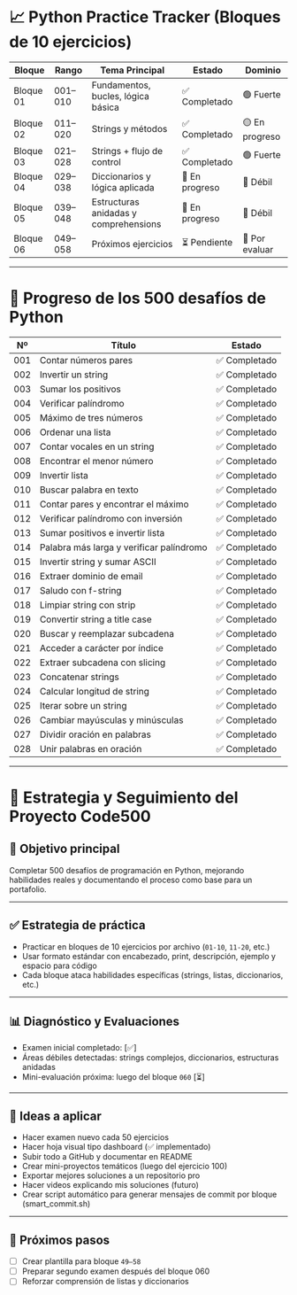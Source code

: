 # 📈 Python Practice Tracker (Bloques de 10 ejercicios)

| Bloque       | Rango      | Tema Principal                        | Estado       | Dominio         |
|--------------|------------|----------------------------------------|--------------|-----------------|
| Bloque 01    | 001–010    | Fundamentos, bucles, lógica básica     | ✅ Completado | 🟢 Fuerte        |
| Bloque 02    | 011–020    | Strings y métodos                      | ✅ Completado | 🟡 En progreso   |
| Bloque 03    | 021–028    | Strings + flujo de control             | ✅ Completado | 🟢 Fuerte        |
| Bloque 04    | 029–038    | Diccionarios y lógica aplicada         | 🔄 En progreso| 🔴 Débil         |
| Bloque 05    | 039–048    | Estructuras anidadas y comprehensions  | 🔄 En progreso| 🔴 Débil         |
| Bloque 06    | 049–058    | Próximos ejercicios                    | ⏳ Pendiente  | 🔘 Por evaluar   |

---

# 🚀 Progreso de los 500 desafíos de Python

| Nº   | Título                    | Estado      |
|------|---------------------------|-------------|
| 001  | Contar números pares      | ✅ Completado |
| 002  | Invertir un string        | ✅ Completado |
| 003  | Sumar los positivos       | ✅ Completado |
| 004  | Verificar palíndromo      | ✅ Completado |
| 005  | Máximo de tres números    | ✅ Completado |
| 006  | Ordenar una lista         | ✅ Completado |
| 007  | Contar vocales en un string| ✅ Completado |
| 008  | Encontrar el menor número | ✅ Completado |
| 009  | Invertir lista            | ✅ Completado |
| 010  | Buscar palabra en texto   | ✅ Completado |
| 011  | Contar pares y encontrar el máximo          | ✅ Completado |
| 012  | Verificar palíndromo con inversión          | ✅ Completado |
| 013  | Sumar positivos e invertir lista            | ✅ Completado |
| 014  | Palabra más larga y verificar palíndromo    | ✅ Completado |
| 015  | Invertir string y sumar ASCII               | ✅ Completado |
| 016  | Extraer dominio de email                    | ✅ Completado |
| 017  | Saludo con f-string                         | ✅ Completado |
| 018  | Limpiar string con strip                    | ✅ Completado |
| 019  | Convertir string a title case               | ✅ Completado |
| 020  | Buscar y reemplazar subcadena               | ✅ Completado |
| 021  | Acceder a carácter por índice               | ✅ Completado |
| 022  | Extraer subcadena con slicing               | ✅ Completado |
| 023  | Concatenar strings                          | ✅ Completado |
| 024  | Calcular longitud de string                 | ✅ Completado |
| 025  | Iterar sobre un string                      | ✅ Completado |
| 026  | Cambiar mayúsculas y minúsculas             | ✅ Completado |
| 027  | Dividir oración en palabras                 | ✅ Completado |
| 028  | Unir palabras en oración                    | ✅ Completado |

---

# 🧠 Estrategia y Seguimiento del Proyecto Code500

## 🎯 Objetivo principal
Completar 500 desafíos de programación en Python, mejorando habilidades reales y documentando el proceso como base para un portafolio.

---

## ✅ Estrategia de práctica
- Practicar en bloques de 10 ejercicios por archivo (`01-10`, `11-20`, etc.)
- Usar formato estándar con encabezado, print, descripción, ejemplo y espacio para código
- Cada bloque ataca habilidades específicas (strings, listas, diccionarios, etc.)

---

## 📊 Diagnóstico y Evaluaciones
- Examen inicial completado: [✅]
- Áreas débiles detectadas: strings complejos, diccionarios, estructuras anidadas
- Mini-evaluación próxima: luego del bloque `060` [⏳]

---

## 💭 Ideas a aplicar
- Hacer examen nuevo cada 50 ejercicios
- Hacer hoja visual tipo dashboard (✅ implementado)
- Subir todo a GitHub y documentar en README
- Crear mini-proyectos temáticos (luego del ejercicio 100)
- Exportar mejores soluciones a un repositorio pro
- Hacer videos explicando mis soluciones (futuro)
- Crear script automático para generar mensajes de commit por bloque (smart_commit.sh)

---

## 🔄 Próximos pasos
- [ ] Crear plantilla para bloque `49–58`
- [ ] Preparar segundo examen después del bloque 060
- [ ] Reforzar comprensión de listas y diccionarios